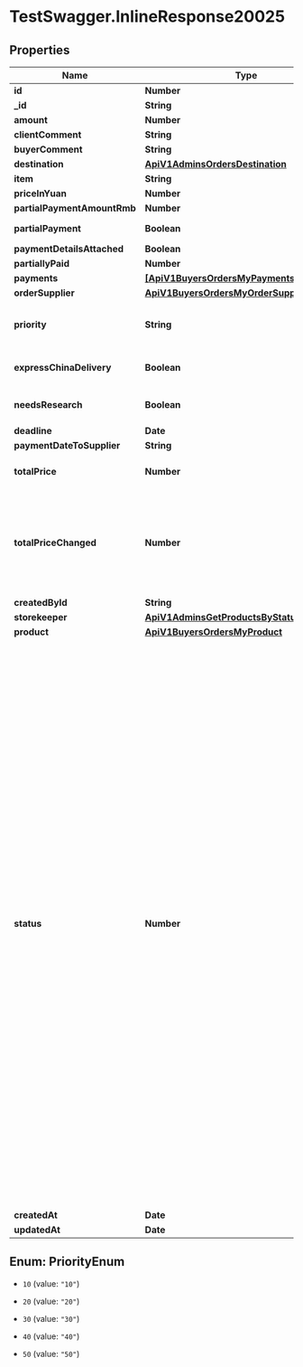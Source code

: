 # TestSwagger.InlineResponse20025

## Properties

Name | Type | Description | Notes
------------ | ------------- | ------------- | -------------
**id** | **Number** | id заказ. | [optional] 
**_id** | **String** | GUID данной записи в БД. | [optional] 
**amount** | **Number** | кол-во | [optional] 
**clientComment** | **String** | Комментарии клиента. | [optional] 
**buyerComment** | **String** | комментарии байера. | [optional] 
**destination** | [**ApiV1AdminsOrdersDestination**](ApiV1AdminsOrdersDestination.md) |  | [optional] 
**item** | **String** |  | [optional] 
**priceInYuan** | **Number** | Цена в юанях | [optional] 
**partialPaymentAmountRmb** | **Number** | Сумма частичной оплаты | [optional] 
**partialPayment** | **Boolean** | Используется ли частичная оплата | [optional] 
**paymentDetailsAttached** | **Boolean** | Есть ли реквизиты в ордере | [optional] 
**partiallyPaid** | **Number** | Cумма частичной оплаты | [optional] 
**payments** | [**[ApiV1BuyersOrdersMyPayments]**](ApiV1BuyersOrdersMyPayments.md) |  | [optional] 
**orderSupplier** | [**ApiV1BuyersOrdersMyOrderSupplier**](ApiV1BuyersOrdersMyOrderSupplier.md) |  | [optional] 
**priority** | **String** | Приоритет заказа: от 10 до 50 - от найменее значимого до найболее значимого соответственно | [optional] 
**expressChinaDelivery** | **Boolean** | Флаг , обозначающий оплату за экспресс доставку по китаю | [optional] 
**needsResearch** | **Boolean** | Нуждается ли заказ в повторном поиске поставщика | [optional] 
**deadline** | **Date** | Дедлайн выкупа заказа | [optional] 
**paymentDateToSupplier** | **String** | Дата оплаты поставщтку | [optional] 
**totalPrice** | **Number** | Сумма оплаты $ за партию товара - это сумма в $ указывается закупщиком | [optional] 
**totalPriceChanged** | **Number** | Если вдруг байер понял что стоимость заказа меняется в меньшую/большую сторону он напишет эту сумму в заказе в поле totalPriceChanged (нужно добавить это поле), далее корректировка стоимости решается через админа.  | [optional] 
**createdById** | **String** |  | [optional] 
**storekeeper** | [**ApiV1AdminsGetProductsByStatusCreatedBy**](ApiV1AdminsGetProductsByStatusCreatedBy.md) |  | [optional] 
**product** | [**ApiV1BuyersOrdersMyProduct**](ApiV1BuyersOrdersMyProduct.md) |  | [optional] 
**status** | **Number** |    formed: 0,  Корзина - статус \&quot;Формируется\&quot;      new: 1,  Клиент создал заказ - статус \&quot;Новый\&quot;      readyToProcess: 10,  Заказ доступен к обработке закупщиком (через 15минут после того как он был сделан, приобрёл статус Новый ) - статус \&quot;доступен для обработки\&quot;      atProcess: 15,  Закупщик взял заказ в обработку - статус \&quot;в обработке\&quot;        Варианты обработки - \&quot;Что-то не так - требуется уточнение у клиента\&quot; - уведомить клиента. - закупщику контрольное         уведомление (т.к. будет суброль)        Необходим поиск нового поставщика. - уведомить клиента. - закупщику контрольное уведомление (т.к. будет суброль)      needConfirmingToPriceChange: 19,  \&quot;требуется подтверждение для изменения цены \&quot;        paid: 20, закупщик оплатил заказ - статус \&quot;оплачен\&quot;       trackNumberIssued: 25, выдан и принят трек номер - статус \&quot;выдан трек номер\&quot;      needConfirmingReceiving: 27 - Этот статус промежуточный между 25 и 30     С этого статуса заказ можно переводить в статусы 25,30,35     inStock: 30, Товар пришёл на склад - \&quot;Пришёл на склад\&quot;      canceledByBuyer: 35, // Отменен байером      canceledByClient: 40 // Отменен байером отменем клиентом, можно выстаить только для вакантных или тех котрорые ожидают доплаты. (10, 19)    | [optional] 
**createdAt** | **Date** |  | [optional] 
**updatedAt** | **Date** |  | [optional] 



## Enum: PriorityEnum


* `10` (value: `"10"`)

* `20` (value: `"20"`)

* `30` (value: `"30"`)

* `40` (value: `"40"`)

* `50` (value: `"50"`)





